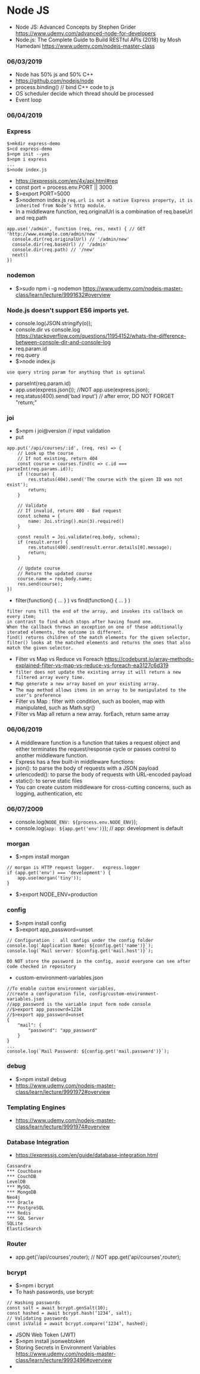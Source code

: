 # Node JS
- Node JS: Advanced Concepts by Stephen Grider
https://www.udemy.com/advanced-node-for-developers
- Node.js: The Complete Guide to Build RESTful APIs (2018) by Mosh Hamedani
https://www.udemy.com/nodejs-master-class

### 06/03/2019
- Node has 50% js and 50% C++
- https://github.com/nodejs/node
- process.binding() // bind C++ code to js
- OS scheduler decide which thread should be processed
- Event loop

### 06/04/2019
### Express
```
$>mkdir express-demo
$>cd express-demo
$>npm init --yes
$>npm i express
...
$>node index.js
```
- https://expressjs.com/en/4x/api.html#req
- const port = process.env.PORT || 3000
- $>export PORT=5000
- $>nodemon index.js
```req.url is not a native Express property, it is inherited from Node’s http module.```
- In a middleware function, req.originalUrl is a combination of req.baseUrl and req.path
```
app.use('/admin', function (req, res, next) { // GET 'http://www.example.com/admin/new'
  console.dir(req.originalUrl) // '/admin/new'
  console.dir(req.baseUrl) // '/admin'
  console.dir(req.path) // '/new'
  next()
})
```
### nodemon
- $>sudo npm i -g nodemon
https://www.udemy.com/nodejs-master-class/learn/lecture/9991632#overview
### Node.js doesn't support ES6 imports yet.
- console.log(JSON.stringify(o));
- console.dir vs console.log
https://stackoverflow.com/questions/11954152/whats-the-difference-between-console-dir-and-console-log
- req.param.id
- req.query
- $>node index.js
```
use query string param for anything that is optional
```
- parseInt(req.param.id)
- app.use(express.json()); //NOT app.use(express.json);
- req.status(400).send('bad input') // after error, DO NOT FORGET "return;"
### joi 
- $>npm i joi@version // input validation
- put
```
app.put('/api/courses/:id', (req, res) => {
    // Look up the course
    // If not existing, return 404 
    const course = courses.find(c => c.id === parseInt(req.params.id));
    if (!course) {
        res.status(404).send('The course with the given ID was not exist');
        return;
    }

    // Validate
    // If invalid, return 400 - Bad request
    const schema = {
        name: Joi.string().min(3).required()
    }

    const result = Joi.validate(req.body, schema);
    if (result.error) {
        res.status(400).send(result.error.details[0].message);
        return;
    }

    // Update course
    // Return the updated course
    course.name = req.body.name;
    res.send(course);
})
```
- filter(function() { ... } ) vs find(function() { ... } )
```
filter runs till the end of the array, and invokes its callback on every item; 
in contrast to find which stops after having found one. 
When the callback throws an exception on one of these additionally iterated elements, the outcome is different.
find() returns children of the match elements for the given selector, 
filter() looks at the matched elements and returns the ones that also match the given selector.
```
- Filter vs Map vs Reduce vs Foreach
https://codeburst.io/array-methods-explained-filter-vs-map-vs-reduce-vs-foreach-ea3127c6d319
- ```filter does not update the existing array it will return a new filtered array every time.```
- ```Map generate a new array based on your existing array.```
- ```The map method allows items in an array to be manipulated to the user’s preference```
- Filter vs Map :  filter with condition, such as boolen, map with manipulated, such as Math.sqr()
- Filter vs Map all return a new array.  forEach, return same array

### 06/06/2019
- A middleware function is a function that takes a request object and either
terminates the request/response cycle or passes control to another middleware
function.
- Express has a few built-in middleware functions:
- json(): to parse the body of requests with a JSON payload
- urlencoded(): to parse the body of requests with URL-encoded payload
- static(): to serve static files
- You can create custom middleware for cross-cutting concerns, such as logging,
authentication, etc

### 06/07/2009
- console.log(`NODE_ENV: ${process.env.NODE_ENV}`);
- console.log(`app: ${app.get('env')}`);  // app: development is default
### morgan
- $>npm install morgan
```
// morgan is HTTP request logger.	express.logger
if (app.get('env') === 'development') {
    app.use(morgan('tiny'));
}
```
- $>export NODE_ENV=production
### config
- $>npm install config
- $>export app_password=unset
```
// Configuration :  all configs under the config folder
console.log(`Application Name: ${config.get('name')}`);
console.log(`Mail server: ${config.get('mail.host')}`);
```
```DO NOT store the password in the config, avoid everyone can see after code checked in repository```
- custom-environment-variables.json
```
//To enable custom environment variables, 
//create a configuration file, config/custom-environment-variables.json
//app_password is the variable input form node console
//$>export app_passowrd=1234
//$>export app_password=unset
{
    "mail": {
        "password": "app_password"
    }
}
...
console.log(`Mail Password: ${config.get('mail.password')}`);
```
### debug
- $>npm install debug
- https://www.udemy.com/nodejs-master-class/learn/lecture/9991972#overview

### Templating Engines
- https://www.udemy.com/nodejs-master-class/learn/lecture/9991974#overview

### Database Integration
- https://expressjs.com/en/guide/database-integration.html
```
Cassandra
*** Couchbase
*** CouchDB
LevelDB
*** MySQL
*** MongoDB
Neo4j
*** Oracle
*** PostgreSQL
*** Redis
*** SQL Server
SQLite
ElasticSearch
```
### Router
- app.get('/api/courses',router); // NOT app.get('api/courses',router);
### bcrypt
- $>npm i bcrypt
- To hash passwords, use bcrypt:
```
// Hashing passwords
const salt = await bcrypt.genSalt(10);
const hashed = await bcrypt.hash(‘1234’, salt);
// Validating passwords
const isValid = await bcrypt.compare(‘1234’, hashed);
```
- JSON Web Token (JWT)
- $>npm install jsonwebtoken
- Storing Secrets in Environment Variables
https://www.udemy.com/nodejs-master-class/learn/lecture/9993496#overview
-
